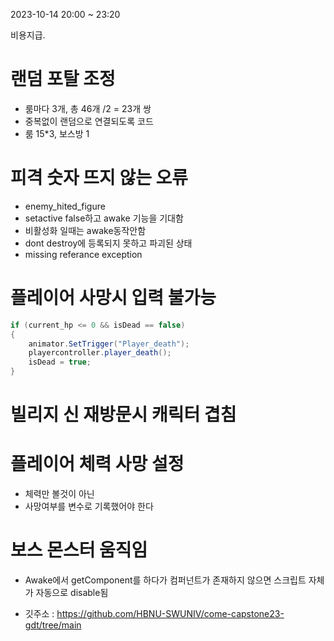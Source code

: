 2023-10-14 20:00 ~ 23:20

비용지급.

# 랜덤 포탈 조정
* 룸마다 3개, 총 46개 /2 = 23개 쌍
* 중복없이 랜덤으로 연결되도록 코드
* 룸 15*3, 보스방 1

# 피격 숫자 뜨지 않는 오류
* enemy_hited_figure
* setactive false하고 awake 기능을 기대함
* 비활성화 일때는 awake동작안함
* dont destroy에 등록되지 못하고 파괴된 상태
* missing referance exception

# 플레이어 사망시 입력 불가능
```c#
if (current_hp <= 0 && isDead == false)
{
    animator.SetTrigger("Player_death");
    playercontroller.player_death();
    isDead = true;
}
```

# 빌리지 신 재방문시 캐릭터 겹침
# 플레이어 체력 사망 설정
* 체력만 볼것이 아닌
* 사망여부를 변수로 기록했어야 한다

# 보스 몬스터 움직임

* Awake에서 getComponent를 하다가 컴퍼넌트가 존재하지 않으면 스크립트 자체가 자동으로 disable됨

* 깃주소 : https://github.com/HBNU-SWUNIV/come-capstone23-gdt/tree/main